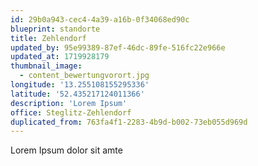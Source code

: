 ```yaml
---
id: 29b0a943-cec4-4a39-a16b-0f34068ed90c
blueprint: standorte
title: Zehlendorf
updated_by: 95e99389-87ef-46dc-89fe-516fc22e966e
updated_at: 1719928179
thumbnail_image:
  - content_bewertungvorort.jpg
longitude: '13.255108155295336'
latitude: '52.435217124011366'
description: 'Lorem Ipsum'
office: Steglitz-Zehlendorf
duplicated_from: 763fa4f1-2283-4b9d-b002-73eb055d969d
---
```

Lorem Ipsum dolor sit amte